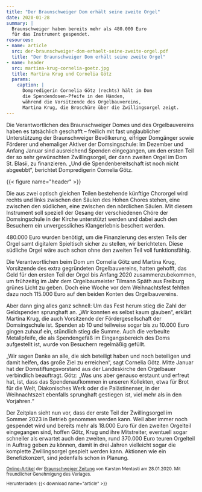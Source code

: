 ```yaml
---
title: "Der Braunschweiger Dom erhält seine zweite Orgel"
date: 2020-01-28
summary: |
  Braunschweiger haben bereits mehr als 480.000 Euro 
  für das Instrument gespendet.
resources:
- name: article
  src: der-braunschweiger-dom-erhaelt-seine-zweite-orgel.pdf
  title: "Der Braunschweiger Dom erhält seine zweite Orgel"
- name: header
  src: martina-krug-cornelia-goetz.jpg
  title: Martina Krug und Cornelia Götz
  params:
    caption: |
      Dompredigerin Cornelia Götz (rechts) hält im Dom 
      die Spendendosen-Pfeife in den Händen, 
      während die Vorsitzende des Orgelbauvereins, 
      Martina Krug, die Broschüre über die Zwillingsorgel zeigt.
---
```


Die Verantwortlichen des Braunschweiger Domes und des Orgelbauvereins 
haben es tatsächlich geschafft&nbsp;– freilich mit fast unglaublicher 
Unterstützung der Braunschweiger Bevölkerung, eifriger Domgänger sowie 
Förderer und ehemaliger Aktiver der Domsingschule: Im Dezember und 
Anfang Januar sind ausreichend Spenden eingegangen, um den ersten Teil 
der so sehr gewünschten Zwillingsorgel, der dann zweiten Orgel im Dom 
St.&nbsp;Blasii, zu finanzieren. „Und die Spendenbereitschaft ist noch 
nicht abgeebbt“, berichtet Dompredigerin Cornelia Götz.

{{< figure name="header" >}}

Die aus zwei optisch gleichen Teilen bestehende künftige Chororgel 
wird rechts und links zwischen den Säulen des Hohen Chores stehen, 
eine zwischen den südlichen, eine zwischen den nördlichen Säulen. 
Mit diesem Instrument soll speziell der Gesang der verschiedenen Chöre 
der Domsingschule in der Kirche unterstützt werden und dabei auch 
den Besuchern ein unvergessliches Klangerlebnis beschert werden.

480.000&nbsp;Euro wurden benötigt, um die Finanzierung des ersten 
Teils der Orgel samt digitalem Spieltisch sicher zu stellen, 
wir berichteten. Diese südliche Orgel wäre auch schon ohne den 
zweiten Teil voll funktionsfähig.

Die Verantwortlichen beim Dom um Cornelia Götz und Martina Krug, 
Vorsitzende des extra gegründeten Orgelbauvereins, hatten gehofft, 
das Geld für den ersten Teil der Orgel bis Anfang&nbsp;2020 
zusammenzubekommen, um frühzeitig im Jahr dem Orgelbaumeister 
Tilmann Späth aus Freiburg grünes Licht zu geben. Doch eine Woche 
vor dem Weihnachtsfest fehlten dazu noch 115.000&nbsp;Euro auf den 
beiden Konten des Orgelbauvereins.

Aber dann ging alles ganz schnell: Um das Fest herum stieg die Zahl 
der Geldspenden sprunghaft an. „Wir konnten es selbst kaum glauben“, 
erklärt Martina Krug, die auch Vorsitzende der Fördergesellschaft 
der Domsingschule ist. Spenden ab&nbsp;10 und teilweise sogar bis zu 
10.000&nbsp;Euro gingen zuhauf ein, stündlich stieg die Summe. Auch die 
verbeulte Metallpfeife, die als Spendengefäß im Eingangsbereich des Doms aufgestellt ist, wurde von Besuchern regelmäßig gefüllt.

„Wir sagen Danke an alle, die sich beteiligt haben und noch beteiligen 
und damit helfen, das große Ziel zu erreichen“, sagt Cornelia Götz. 
Mitte Januar hat der Domstiftungsvorstand aus der Landeskirche den 
Orgelbauer verbindlich beauftragt. Götz:&nbsp;„Was uns aber genauso erstaunt 
und erfreut hat, ist, dass das Spendenaufkommen in unseren Kollekten, 
etwa für Brot für die Welt, Diakonisches Werk oder die Palästinenser, 
in der Weihnachtszeit ebenfalls sprunghaft gestiegen ist, viel mehr als 
in den Vorjahren.“

Der Zeitplan sieht nun vor, dass der erste Teil der Zwillingsorgel im 
Sommer&nbsp;2023 in Betrieb genommen werden kann. Weil aber immer noch 
gespendet wird und bereits mehr als 18.000&nbsp;Euro für den zweiten 
Orgelteil eingegangen sind, hoffen Götz, Krug und ihre Mitstreiter, 
eventuell sogar schneller als erwartet auch den zweiten, rund 
370.000&nbsp;Euro teuren Orgelteil in Auftrag geben zu können, damit in 
drei Jahren vielleicht sogar die komplette Zwillingsorgel gespielt 
werden kann. Aktionen wie ein Benefizkonzert, sind jedenfalls schon 
in Planung.

<small>

[Online-Artikel](https://braunschweiger-zeitung.de/article228271101.html) der [Braunschweiger Zeitung](https://braunschweiger-zeitung.de) von Karsten Mentasti am 28.01.2020.
Mit freundlicher Genehmigung des Verlages.

Herunterladen: {{< download name="article" >}}

</small>
